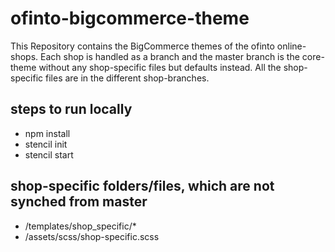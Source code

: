# ofinto-bigcommerce-theme
This Repository contains the BigCommerce themes of the ofinto online-shops. Each shop is handled as a branch and the master branch is the core-theme without any shop-specific files but defaults instead. All the shop-specific files are in the different shop-branches.

## steps to run locally
* npm install
* stencil init
* stencil start

## shop-specific folders/files, which are not synched from master
* /templates/shop_specific/*
* /assets/scss/shop-specific.scss
